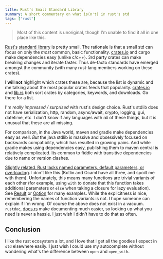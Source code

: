 ```yaml
---
title: Rust's Small Standard Library
summary: A short commentary on what is(n't) in rust's std
tags: ["rust"]
---
```


> Most of this content is unoriginal, though I'm unable to find it all in one place like this.

[crates.io]: http://crates.io/
[lib.rs]: https://lib.rs

[Rust's](https://www.rust-lang.org/) [standard library](https://doc.rust-lang.org/stable/std/#modules) is pretty small. The rationale is that a small std can focus on only the *most* common, basic functionality. [crates.io] and cargo make dependencies easy (unlike c/c++). 3rd party crates can make breaking changes and iterate faster. Thus de-facto standards have emerged amongst the community (with many rust-lang members working on these crates).

I **will not** highlight which crates these are, because the list is dynamic and me talking about the most popular crates feeds that popularity. [crates.io] and [lib.rs] both sort crates by categories, keywords, and downloads. Go there for a list.

I'm *really impressed / surprised* with rust's design choice. Rust's stdlib does not have serialization, http, random, async/await, crypto, logging, gui, datetime, etc. I don't know if any languages with *all* of these things, but it is unusual that these are all missing.

For comparison, in the Java world, maven and gradle make dependencies easy as well. *But* the java stdlib is massive and obsessively focused on backwards compatibility, which has resulted in growing pains. And while gradle makes using dependencies easy, publishing them to maven central is relatively complicated. Its common to fiddle with transitive dependencies due to name or version clashes.

[Slightly related, Rust lacks named parameters, default parameters, or overloading](https://www.reddit.com/r/rust/comments/2umcxv/wait_rust_doesnt_have_function_overloading/). I don't like this (Kotlin and Ocaml have all three, and spoilt me with them). Unfortunately, this means many functions are trivial variants of each other (for example, using `with` to donate that this function takes additional parameters or `else` when taking a closure for lazy evaluation). See [Result](https://doc.rust-lang.org/std/result/enum.Result.html) or [Option](https://doc.rust-lang.org/std/option/enum.Option.html) for many examples. While the explicitness is nice, remembering the names of function variants is not. I hope someone can explain if I'm wrong. Of course the above does not exist in a vacuum. `rustdoc`, [docs.rs](https://docs.rs) make documenting much easier, so looking up what you need is never a hassle. I just wish I didn't have to do that as often.

## Conclusion

I like the rust ecosystem a lot, and I love that I get all the goodies I expect in `std` elsewhere easily. I just wish I could use my autocomplete without wondering what's the difference between `open` and `open_with`.
